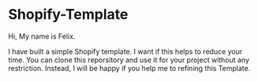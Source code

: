 # Shopify-Template

Hi, My name is Felix.

I have built a simple Shopify template.
I want if this helps to reduce your time.
You can clone this reporsitory and use it for your project without any restriction.
Instead, I will be happy if you help me to refining this Template.
